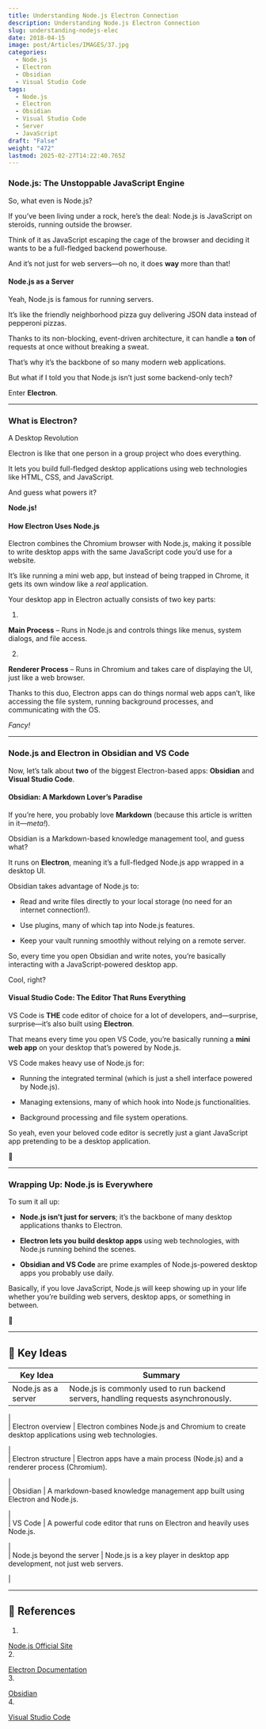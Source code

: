 ```yaml
---
title: Understanding Node.js Electron Connection
description: Understanding Node.js Electron Connection
slug: understanding-nodejs-elec
date: 2018-04-15
image: post/Articles/IMAGES/37.jpg
categories:
  - Node.js
  - Electron
  - Obsidian
  - Visual Studio Code
tags:
  - Node.js
  - Electron
  - Obsidian
  - Visual Studio Code
  - Server
  - JavaScript
draft: "False"
weight: "472"
lastmod: 2025-02-27T14:22:40.765Z
---
```

<!-- ## Understanding Node.js Electron Connection

Alright, buckle up, because we’re about to dive deep into the magical world where Node.js and Electron hold hands and make desktop apps happen.

You’ve probably heard of Node.js running servers, but did you know it’s also the secret sauce behind apps like Obsidian and Visual Studio Code?

Let’s break it down, in the most casual way possible.

--- -->

### Node.js: The Unstoppable JavaScript Engine

So, what even is Node.js?

If you’ve been living under a rock, here’s the deal: Node.js is JavaScript on steroids, running outside the browser.

Think of it as JavaScript escaping the cage of the browser and deciding it wants to be a full-fledged backend powerhouse.

And it’s not just for web servers—oh no, it does **way** more than that!

#### Node.js as a Server

Yeah, Node.js is famous for running servers.

It’s like the friendly neighborhood pizza guy delivering JSON data instead of pepperoni pizzas.

Thanks to its non-blocking, event-driven architecture, it can handle a **ton** of requests at once without breaking a sweat.

That’s why it’s the backbone of so many modern web applications.

But what if I told you that Node.js isn’t just some backend-only tech?

Enter **Electron**.

***

### What is Electron?

A Desktop Revolution

Electron is like that one person in a group project who does everything.

It lets you build full-fledged desktop applications using web technologies like HTML, CSS, and JavaScript.

And guess what powers it?

**Node.js!**

#### How Electron Uses Node.js

Electron combines the Chromium browser with Node.js, making it possible to write desktop apps with the same JavaScript code you’d use for a website.

It’s like running a mini web app, but instead of being trapped in Chrome, it gets its own window like a *real* application.

Your desktop app in Electron actually consists of two key parts:

1.

**Main Process** – Runs in Node.js and controls things like menus, system dialogs, and file access.

2.

**Renderer Process** – Runs in Chromium and takes care of displaying the UI, just like a web browser.

Thanks to this duo, Electron apps can do things normal web apps can’t, like accessing the file system, running background processes, and communicating with the OS.

*Fancy!*

***

### Node.js and Electron in Obsidian and VS Code

Now, let’s talk about **two** of the biggest Electron-based apps: **Obsidian** and **Visual Studio Code**.

#### Obsidian: A Markdown Lover’s Paradise

If you’re here, you probably love **Markdown** (because this article is written in it—*meta!*).

Obsidian is a Markdown-based knowledge management tool, and guess what?

It runs on **Electron**, meaning it’s a full-fledged Node.js app wrapped in a desktop UI.

Obsidian takes advantage of Node.js to:

* Read and write files directly to your local storage (no need for an internet connection!).

* Use plugins, many of which tap into Node.js features.

* Keep your vault running smoothly without relying on a remote server.

So, every time you open Obsidian and write notes, you’re basically interacting with a JavaScript-powered desktop app.

Cool, right?

#### Visual Studio Code: The Editor That Runs Everything

VS Code is **THE** code editor of choice for a lot of developers, and—surprise, surprise—it’s also built using **Electron**.

That means every time you open VS Code, you’re basically running a **mini web app** on your desktop that’s powered by Node.js.

VS Code makes heavy use of Node.js for:

* Running the integrated terminal (which is just a shell interface powered by Node.js).

* Managing extensions, many of which hook into Node.js functionalities.

* Background processing and file system operations.

So yeah, even your beloved code editor is secretly just a giant JavaScript app pretending to be a desktop application.

🤯

***

### Wrapping Up: Node.js is Everywhere

To sum it all up:

* **Node.js isn’t just for servers**; it’s the backbone of many desktop applications thanks to Electron.

* **Electron lets you build desktop apps** using web technologies, with Node.js running behind the scenes.

* **Obsidian and VS Code** are prime examples of Node.js-powered desktop apps you probably use daily.

Basically, if you love JavaScript, Node.js will keep showing up in your life whether you’re building web servers, desktop apps, or something in between.

<!-- 
Now go forth and appreciate Node.js in all its glory! -->

🚀

***

## 🔑 Key Ideas

| Key Idea            | Summary                                                                            |
| ------------------- | ---------------------------------------------------------------------------------- |
| Node.js as a server | Node.js is commonly used to run backend servers, handling requests asynchronously. |

|\
\| Electron overview | Electron combines Node.js and Chromium to create desktop applications using web technologies.

|\
\| Electron structure | Electron apps have a main process (Node.js) and a renderer process (Chromium).

|\
\| Obsidian | A markdown-based knowledge management app built using Electron and Node.js.

|\
\| VS Code | A powerful code editor that runs on Electron and heavily uses Node.js.

|\
\| Node.js beyond the server | Node.js is a key player in desktop app development, not just web servers.

|

***

## 🔗 References

1.

[Node.js Official Site](https://nodejs.org/)\
2\.

[Electron Documentation](https://www.electronjs.org/)\
3\.

[Obsidian](https://obsidian.md/)\
4\.

[Visual Studio Code](https://code.visualstudio.com/)
